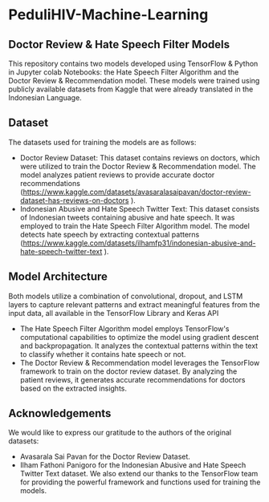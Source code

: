# PeduliHIV-Machine-Learning

## Doctor Review & Hate Speech Filter Models
This repository contains two models developed using TensorFlow & Python in Jupyter colab Notebooks: the Hate Speech Filter Algorithm and the Doctor Review & Recommendation model. These models were trained using publicly available datasets from Kaggle that were already translated in the Indonesian Language.

## Dataset
The datasets used for training the models are as follows:
- Doctor Review Dataset: This dataset contains reviews on doctors, which were utilized to train the Doctor Review & Recommendation model. The model analyzes patient reviews to provide accurate doctor recommendations (https://www.kaggle.com/datasets/avasaralasaipavan/doctor-review-dataset-has-reviews-on-doctors ).
- Indonesian Abusive and Hate Speech Twitter Text: This dataset consists of Indonesian tweets containing abusive and hate speech. It was employed to train the Hate Speech Filter Algorithm model. The model detects hate speech by extracting contextual patterns (https://www.kaggle.com/datasets/ilhamfp31/indonesian-abusive-and-hate-speech-twitter-text ).

## Model Architecture
Both models utilize a combination of convolutional, dropout, and LSTM layers to capture relevant patterns and extract meaningful features from the input data, all available in the TensorFlow Library and Keras API
- The Hate Speech Filter Algorithm model employs TensorFlow's computational capabilities to optimize the model using gradient descent and backpropagation. It analyzes the contextual patterns within the text to classify whether it contains hate speech or not.
- The Doctor Review & Recommendation model leverages the TensorFlow framework to train on the doctor review dataset. By analyzing the patient reviews, it generates accurate recommendations for doctors based on the extracted insights.

## Acknowledgements
We would like to express our gratitude to the authors of the original datasets:
- Avasarala Sai Pavan for the Doctor Review Dataset.
- Ilham Fathoni Panigoro for the Indonesian Abusive and Hate Speech Twitter Text dataset.
We also extend our thanks to the TensorFlow team for providing the powerful framework and functions used for training the models.


